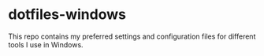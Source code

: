 # dotfiles-windows
This repo contains my preferred settings and configuration files for different tools I use in Windows.
